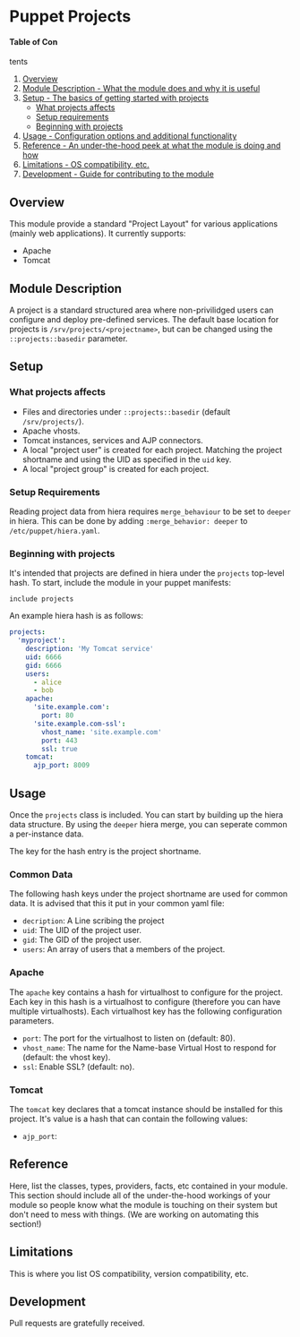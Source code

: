 # Puppet Projects

#### Table of Con
tents

1. [Overview](#overview)
2. [Module Description - What the module does and why it is useful](#module-description)
3. [Setup - The basics of getting started with projects](#setup)
    * [What projects affects](#what-projects-affects)
    * [Setup requirements](#setup-requirements)
    * [Beginning with projects](#beginning-with-projects)
4. [Usage - Configuration options and additional functionality](#usage)
5. [Reference - An under-the-hood peek at what the module is doing and how](#reference)
5. [Limitations - OS compatibility, etc.](#limitations)
6. [Development - Guide for contributing to the module](#development)

## Overview

This module provide a standard "Project Layout" for various applications (mainly web applications). It currently supports:

* Apache
* Tomcat


## Module Description

A project is a standard structured area where non-privilidged users can
configure and deploy pre-defined services.  The default base location for
projects is `/srv/projects/<projectname>`, but can be changed using the
`::projects::basedir` parameter.


## Setup



### What projects affects

* Files and directories under `::projects::basedir` (default `/srv/projects/`).
* Apache vhosts.
* Tomcat instances, services and AJP connectors.
* A local "project user" is created for each project. Matching the project shortname and using the UID as specified in the `uid` key.
* A local "project group" is created for each project.

### Setup Requirements

Reading project data from hiera requires `merge_behaviour` to be set to `deeper` in hiera. This can be done by adding `:merge_behavior: deeper` to `/etc/puppet/hiera.yaml`.

### Beginning with projects

It's intended that projects are defined in hiera under the `projects` top-level hash. To start, include the module in your puppet manifests:

```
include projects
```

An example hiera hash is as follows:

```yaml
projects:
  'myproject':
    description: 'My Tomcat service'
    uid: 6666
    gid: 6666
    users:
      - alice
      - bob
    apache:
      'site.example.com':
        port: 80
      'site.example.com-ssl':
        vhost_name: 'site.example.com'
        port: 443
        ssl: true
    tomcat:
      ajp_port: 8009
```


## Usage

Once the `projects` class is included. You can start by building up the hiera data structure. By using the `deeper` hiera merge, you can seperate common a per-instance data.

The key for the hash entry is the project shortname.

### Common Data

The following hash keys under the project shortname are used for common data. It is advised that this it put in your common yaml file:

* `decription`: A Line scribing the project
* `uid`: The UID of the project user. 
* `gid`: The GID of the project user.
* `users`: An array of users that a members of the project.

### Apache

The `apache` key contains a hash for virtualhost to configure for the project. Each key in this hash is a virtualhost to configure (therefore you can have multiple virtualhosts). Each virtualhost key has the following configuration parameters.

* `port`: The port for the virtualhost to listen on (default: 80).
* `vhost_name`: The name for the Name-base Virtual Host to respond for (default: the vhost key).
* `ssl`: Enable SSL? (default: no).

### Tomcat

The `tomcat` key declares that a tomcat instance should be installed for this project. It's value is a hash that can contain the following values:

* `ajp_port`: 

## Reference

Here, list the classes, types, providers, facts, etc contained in your module.
This section should include all of the under-the-hood workings of your module so
people know what the module is touching on their system but don't need to mess
with things. (We are working on automating this section!)

## Limitations

This is where you list OS compatibility, version compatibility, etc.

## Development

Pull requests are gratefully received.
